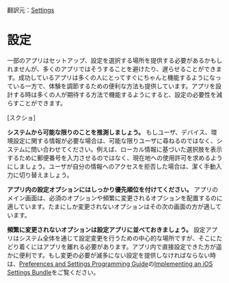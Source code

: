 翻訳元：[Settings](https://developer.apple.com/design/human-interface-guidelines/ios/app-architecture/settings/)

# 設定

一部のアプリはセットアップ、設定を選択する場所を提供する必要があるかもしれませんが、多くのアプリではそうすることを避けたり、遅らせることができます。成功しているアプリは多くの人にとってすぐにちゃんと機能するようになっている一方で、体験を調節するための便利な方法も提供しています。アプリを設計する時は多くの人が期待する方法で機能するようにすると、設定の必要性を減らすことができます。

[スクショ]

**システムから可能な限りのことを推測しましょう。** もしユーザ、デバイス、環境設定に関する情報が必要な場合は、可能な限りユーザに尋ねるのではなく、システムに問い合わせてください。例えば、ローカル情報に基づいた選択肢を表示するために郵便番号を入力させるのではなく、現在地への使用許可を求めるようにしましょう。ユーザが自分の情報へのアクセスを拒否した場合は、潔く手動入力に切り替えましょう。

**アプリ内の設定オプションにはしっかり優先順位を付けてください。** アプリのメイン画面は、必須のオプションや頻繁に変更されるオプションを配置するのに適しています。たまにしか変更されないオプションはその次の画面の方が適しています。

**頻繁に変更されないオプションは設定アプリに並べておきましょう。** 設定アプリはシステム全体を通じて設定変更を行うための中心的な場所ですが、そこにたどり着くにはアプリを離れる必要があります。アプリ内で直接設定できた方が遥かに便利です。もし変更の必要が滅多にない設定を提供しなければならない時は、[Preferences and Settings Programming Guide](https://developer.apple.com/library/content/documentation/Cocoa/Conceptual/UserDefaults/Introduction/Introduction.html)の[Implementing an iOS Settings Bundle](https://developer.apple.com/library/content/documentation/Cocoa/Conceptual/UserDefaults/Preferences/Preferences.html)をご覧ください。